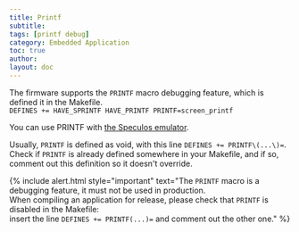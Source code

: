 ```yaml
---
title: Printf
subtitle: 
tags: [printf debug]
category: Embedded Application
toc: true
author:
layout: doc
---
```



The firmware supports the `PRINTF` macro debugging feature, which is defined it in the Makefile.  
`DEFINES += HAVE_SPRINTF HAVE_PRINTF PRINTF=screen_printf`

You can use PRINTF with [the Speculos emulator](../../speculos/introduction).

Usually, `PRINTF` is defined as void, with this line `DEFINES += PRINTF\(...\)=`.  
Check if `PRINTF` is already defined somewhere in your Makefile, and if so, comment out this definition so it doesn't override.

<!--  -->
{% include alert.html style="important" text="The <code>PRINTF</code> macro is a debugging feature, it must not  be used in production. <br>When compiling an application for release, please check that <code>PRINTF</code> is disabled in the Makefile: <br>insert the line <code>DEFINES += PRINTF\(...\)=</code> and comment out the other one." %}
<!--  -->

